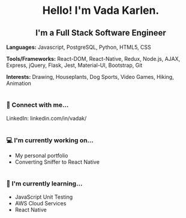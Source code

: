 <!-- BANNER -->

<h1 style="text-align: center;">Hello! I'm Vada Karlen.</h1>

<h2 style="text-align: center;">I'm a Full Stack Software Engineer</h2>

<b>Languages:</b> Javascript, PostgreSQL, Python, HTML5, CSS

<b>Tools/Frameworks:</b> React-DOM, React-Native, Redux, Node.js, AJAX, Express, jQuery, Flask, Jest, Material-UI, Bootstrap, Git

<b>Interests:</b> Drawing, Houseplants, Dog Sports, Video Games, Hiking, Animation

# <h3>🤝 Connect with me...</h3>

LinkedIn: linkedin.com/in/vadak/

# <h3>💻 I'm currently working on...</h3>

- My personal portfolio
- Converting Sniffer to React Native

# <h3>🌱 I'm currently learning...</h3>

- JavaScript Unit Testing
- AWS Cloud Services
- React Native

<!-- # Fun Fact ... -->

<!--
- 🔭 I’m currently working on ...
- 🌱 I’m currently learning ...
- 👯 I’m looking to collaborate on ...
- 🤔 I’m looking for help with ...
- 💬 Ask me about ...
- 📫 How to reach me: ...
- 😄 Pronouns: ...
- ⚡ Fun fact: ...
-->
